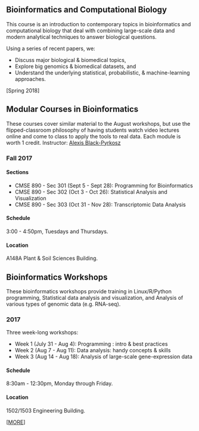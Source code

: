 ## Bioinformatics and Computational Biology
This course is an introduction to contemporary topics in bioinformatics and computational biology that deal with combining large-scale data and modern analytical techniques to answer biological questions.

Using a series of recent papers, we:
- Discuss major biological & biomedical topics,
- Explore big genomics & biomedical datasets, and
- Understand the underlying statistical, probabilistic, & machine-learning approaches.

[Spring 2018]

## Modular Courses in Bioinformatics
These courses cover similar material to the August workshops, but use the flipped-classroom philosophy of having students watch video lectures online and come to class to apply the tools to real data. Each module is worth 1 credit. Instructor: [Alexis Black-Pyrkosz](https://cmse.msu.edu/directory/faculty/alexis-black-pyrkosz/)

### Fall 2017
#### Sections
- CMSE 890 - Sec 301 (Sept 5 - Sept 28): Programming for Bioinformatics
- CMSE 890 - Sec 302 (Oct 3 - Oct 26): Statistical Analysis and Visualization
- CMSE 890 - Sec 303 (Oct 31 - Nov 28): Transcriptomic Data Analysis

#### Schedule
3:00 - 4:50pm, Tuesdays and Thursdays.

#### Location
A148A Plant & Soil Sciences Building.

## Bioinformatics Workshops
These bioinformatics workshops provide training in Linux/R/Python programming, Statistical data analysis and visualization, and Analysis of various types of genomic data (e.g. RNA-seq).

### 2017
Three week-long workshops:
- Week 1 (July 31 - Aug 4): Programming : intro & best practices
- Week 2 (Aug 7 - Aug 11): Data analysis: handy concepts & skills
- Week 3 (Aug 14 - Aug 18): Analysis of large-scale gene-expression data

#### Schedule
8:30am - 12:30pm, Monday through Friday.

#### Location
1502/1503 Engineering Building.

\[[MORE](https://cmse.msu.edu/news-events/events/summer-2017-bioinformatics-workshops-at-msu/)]

